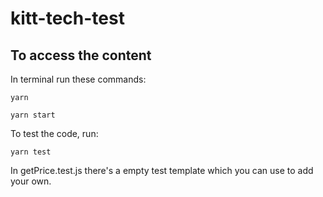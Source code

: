 # kitt-tech-test

## To access the content

In terminal run these commands:

`yarn`

` yarn start `

To test the code, run:

`yarn test`

In getPrice.test.js there's a empty test template which you can use to add your own.
